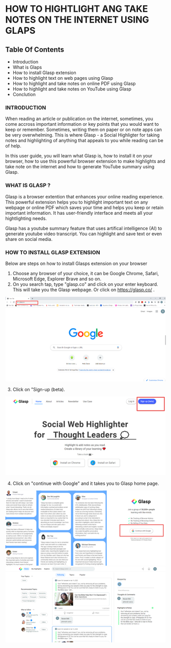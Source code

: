 # HOW TO HIGHTLIGHT ANG TAKE NOTES ON THE INTERNET USING GLAPS 

## Table Of Contents  
- Introduction
-  What is Glaps
-  How to install Glasp extension
-  How to highlight text on web pages using Glasp
- How to highlight and take notes on online PDF using Glasp
-  How to highlight and take notes on YouTube using Glasp
- Conclution

### INTRODUCTION

When reading an article or publication on the internet, sometimes, you come accross important information or key points that you would want to keep or remember. Sometimes, writing them on paper or on note apps can be very overwhelming. This is where Glasp  - a Social Highligter for taking notes and highlighting of anything that appeals to you while reading can be of help. 


In this user guide, you will learn what Glasp is, how to install it on your browser, how to use this powerful browser extension to make highlights and take note on the internet  and how to generate YouTube summary using Glasp.


### WHAT IS GLASP ?

<!-- Glaps is a social web highlighter where you can highlight and organise anything that appeals to you on webpages or online PDF. You can also use it to generate  -->
Glasp is a browser extention that enhances your online reading experience. This powerful extension helps you to highlight important text on any webpage or online PDF which saves your time and helps you keep or retain important information. It has user-friendly interface and meets all your hightlighting needs.

Glasp has a youtube summary feature that uses artifical intelligence (AI) to generate youtube video transcript. You can highlight and save text or even share on social media.


### HOW TO INSTALL GLASP EXTENSION
Below are steps on how to install Glasps extension on your browser
   1. Choose any browser of your choice, it can be Google Chrome, Safari, Microsoft Edge, Explorer Brave and so on. 
   2. On you search tap, type "glasp.co" and click on your enter keyboard. This will take you the Glasp webpage. Or click on https://glasp.co/ .
   
   ![](images/search.png)

 3. Click on "Sign-up (beta).

![](images/signUP.png)   

4. Click on "continue with Google" and it takes you to Glasp home page.

![](images/google_account.png)
![](images/glaspHome.png)

   







